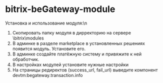 # bitrix-beGateway-module

Установка и использование модуля:\n
1. Скопировать папку модуля в дирректорию на сервере \bitrix\modules
2. В админке в разделе marketplace в установленных решениях появится модуль. Установите его.
3. В админке создайте платёжную систему и привяжите к ней обработчик.
4. В настройках модулей установите нужные настройки
5. На страницы редиректов (success_url, fail_url) выведите компонент devtm:begateway.transaction.info
